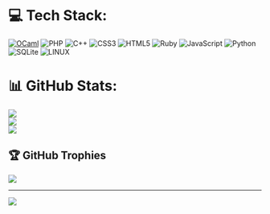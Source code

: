 
# 💻 Tech Stack:
[![OCaml](https://img.shields.io/badge/OCaml-4.x-orange.svg)](https://ocaml.org/)
![PHP](https://img.shields.io/badge/php-%23777BB4.svg?style=for-the-badge&logo=php&logoColor=white) ![C++](https://img.shields.io/badge/c++-%2300599C.svg?style=for-the-badge&logo=c%2B%2B&logoColor=white) ![CSS3](https://img.shields.io/badge/css3-%231572B6.svg?style=for-the-badge&logo=css3&logoColor=white) ![HTML5](https://img.shields.io/badge/html5-%23E34F26.svg?style=for-the-badge&logo=html5&logoColor=white) ![Ruby](https://img.shields.io/badge/ruby-%23CC342D.svg?style=for-the-badge&logo=ruby&logoColor=white) ![JavaScript](https://img.shields.io/badge/javascript-%23323330.svg?style=for-the-badge&logo=javascript&logoColor=%23F7DF1E) ![Python](https://img.shields.io/badge/python-3670A0?style=for-the-badge&logo=python&logoColor=ffdd54) ![SQLite](https://img.shields.io/badge/sqlite-%2307405e.svg?style=for-the-badge&logo=sqlite&logoColor=white) ![LINUX](https://img.shields.io/badge/Linux-FCC624?style=for-the-badge&logo=linux&logoColor=black)
# 📊 GitHub Stats:
![](https://github-readme-stats.vercel.app/api?username=elliothacker33&theme=merko&hide_border=false&include_all_commits=true&count_private=true)<br/>
![](https://github-readme-streak-stats.herokuapp.com/?user=elliothacker33&theme=merko&hide_border=false)<br/>
![](https://github-readme-stats.vercel.app/api/top-langs/?username=elliothacker33&theme=merko&hide_border=false&include_all_commits=true&count_private=true&layout=compact)

## 🏆 GitHub Trophies
![](https://github-profile-trophy.vercel.app/?username=elliothacker33&theme=tokyonight&no-frame=true&no-bg=true&margin-w=4)

---
[![](https://visitcount.itsvg.in/api?id=elliothacker33&icon=6&color=3)](https://visitcount.itsvg.in)

<!-- Proudly created with GPRM ( https://gprm.itsvg.in ) -->
